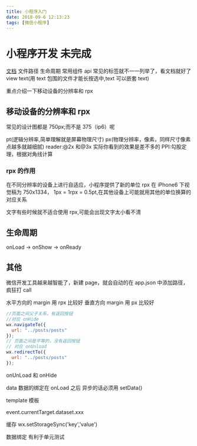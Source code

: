 ```yaml
---
title: 小程序入门
date: 2018-09-6 12:13:23
tags: [微信小程序]
---
```


# 小程序开发 未完成

[文档](https://developers.weixin.qq.com/miniprogram/dev/quickstart/basic/file.html)
文件路径 生命周期 常用组件 api
常见的标签就不一一列举了，看文档就好了
view text(用 text 包围的文件才能长按选中,text 可以嵌套 text)

重点介绍一下移动设备的分辨率和 rpx

<!--more-->

## 移动设备的分辨率和 rpx

常见的设计图都是 750px;而不是 375（ip6）呢

pt(逻辑分辨率,简单理解就是屏幕物理尺寸)
px(物理分辨率，像素，同样尺寸像素点越多就越细腻)
reader:@2x 和@3x 实际你看到的效果是差不多的
PPI:勾股定理，根据对角线计算

### rpx 的作用

在不同分辨率的设备上进行自适应，小程序提供了新的单位 rpx
在 iPhone6 下视觉稿为 750x1334，
1px = 1rpx = 0.5pt,在其他设备上可能就用其他的单位换算的对应关系

文字有些时候就不适合使用 rpx,可能会出现文字太小看不清

## 生命周期

onLoad -> onShow -> onReady

## 其他

微信开发工具越来越智能了，新建 page，就会自动的在 app.json 中添加路径，疯狂打 call

水平方向的 margin 用 rpx 比较好
垂直方向 margin 用 px 比较好

```javascript
//页面之间父子关系，有返回按钮
//对应 onHide
wx.navigateTo({
  url: "../posts/posts"
});
// 页面之间是平等的，没有返回按钮
// 对应 onUnload
wx.redirectTo({
  url: "../posts/posts"
});
```

onUnLoad 和 onHide

data 数据的绑定在 onLoad 之后
异步的话必须用 setData()

template 模板

event.currentTarget.dataset.xxx

缓存
wx.setStorageSync('key','value')

数据绑定 有利于单元测试
